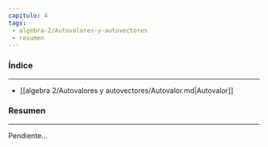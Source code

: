 ```yaml
---
capitulo: 4
tags: 
 - algebra-2/Autovalores-y-autovectores
 - resumen
---
```

### Índice
---
 * [[algebra 2/Autovalores y autovectores/Autovalor.md|Autovalor]]

### Resumen
---
Pendiente...